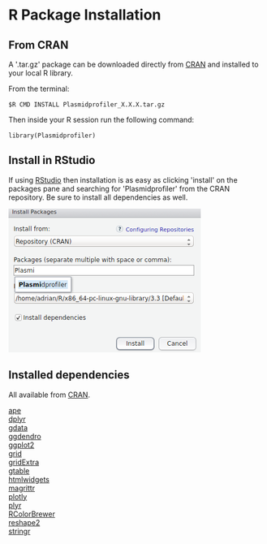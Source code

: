 # R Package Installation

## From CRAN

A '.tar.gz' package can be downloaded directly from [CRAN][] and installed to your local R library.  

From the terminal:
```
$R CMD INSTALL Plasmidprofiler_X.X.X.tar.gz
```
Then inside your R session run the following command:
```
library(Plasmidprofiler)
```

## Install in RStudio

If using [RStudio][] then installation is as easy as clicking 'install' on the packages pane and searching for 'Plasmidprofiler' from the CRAN repository. Be sure to install all dependencies as well.

![Install in RStudio][]

## Installed dependencies

All available from [CRAN][].

[ape][]  
[dplyr][]  
[gdata][]  
[ggdendro][]  
[ggplot2][]  
[grid][]  
[gridExtra][]  
[gtable][]  
[htmlwidgets][]  
[magrittr][]  
[plotly][]  
[plyr][]  
[RColorBrewer][]  
[reshape2][]  
[stringr][]  











[CRAN]: https://cran.r-project.org/package=Plasmidprofiler
[RStudio]: https://www.rstudio.com/
[Install in RStudio]: images/installInRStudio.png
[ape]: https://cran.r-project.org/package=ape
[dplyr]: https://cran.r-project.org/package=dplyr
[gdata]: https://cran.r-project.org/package=gdata
[ggdendro]: https://cran.r-project.org/package=ggdendro
[ggplot2]: https://cran.r-project.org/package=ggplot2
[grid]: https://cran.r-project.org/package=grid
[gridExtra]: https://cran.r-project.org/package=gridExtra
[gtable]: https://cran.r-project.org/package=gtable
[htmlwidgets]: https://cran.r-project.org/package=htmlwidgets
[magrittr]: https://cran.r-project.org/package=magrittr
[plotly]: https://cran.r-project.org/package=plotly
[plyr]: https://cran.r-project.org/package=plyr
[RColorBrewer]: https://cran.r-project.org/package=RColorBrewer
[reshape2]: https://cran.r-project.org/package=reshape2
[stringr]: https://cran.r-project.org/package=stringr


